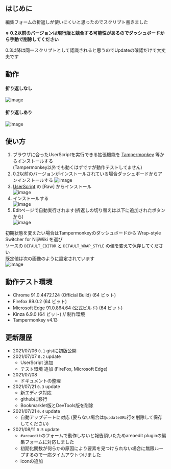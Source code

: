## はじめに
編集フォームの折返しが使いにくいと思ったのでスクリプト書きました  
  
**※ 0.2以前のバージョンは現行版と競合する可能性があるのでダッシュボードから手動で削除してください**  
  
0.3以降は同一スクリプトとして認識されると思うのでUpdateの確認だけで大丈夫です  

## 動作
#### 折り返しなし
![image](https://user-images.githubusercontent.com/84770944/126604148-9d896ec2-8a93-4528-9142-f2f327eaad4d.png)
#### 折り返しあり
![image](https://user-images.githubusercontent.com/84770944/126604164-3888d213-0724-471d-84be-794a8cf88c01.png)

## 使い方
1. ブラウザに合ったUserScriptを実行できる拡張機能を [Tampermonkey](https://www.tampermonkey.net/) 等からインストールする  
(Tampermonkey以外でも動くはずですが動作テストしてません)
2. 0.2以前のバージョンがインストールされている場合ダッシュボードからアンインストールする
![image](https://user-images.githubusercontent.com/84770944/126610500-982ecfd7-b81f-4fa8-acea-6566a2c300f3.png)
3. [UserScript](https://github.com/AnonUsr-Dev/UserScripts/blob/main/NijiWiki/Wrap-style_Switcher/wss.user.js#raw-url) の [Raw] からインストール  
![image](https://user-images.githubusercontent.com/84770944/126606836-344aedad-f8a2-4134-80d6-22c11baf93f1.png)
4. インストールする  
![image](https://user-images.githubusercontent.com/84770944/126608337-f8cc994d-80f8-49cc-aea3-ff15e9ba46d8.png)
5. Editページで自動実行されます(折返しの切り替えは以下に追加されたボタンから)  
![image](https://user-images.githubusercontent.com/84770944/124894586-c2fa0680-e016-11eb-9dae-cb7851e9cd07.png)

初期状態を変えたい場合はTampermonkeyのダッシュボードから Wrap-style Switcher for NijiWiki を選び  
ソースの `DEFAULT_EDITOR` と `DEFAULT_WRAP_STYLE` の値を変えて保存してください  
既定値は次の画像のように設定されています  
![image](https://user-images.githubusercontent.com/84770944/126611020-8dd843e4-3df8-4d9f-bd80-36c22b1ffebb.png)

## 動作テスト環境
- Chrome 91.0.4472.124 (Official Build) (64 ビット)  
- Firefox 89.0.2 (64 ビット)  
- Microsoft Edge 91.0.864.64 (公式ビルド) (64 ビット)  
- Kinza 6.9.0 (64 ビット) // 制作環境  
- Tampermonkey v4.13  

## 更新履歴
- 2021/07/06 `0.1` gistに初版公開  
- 2021/07/07 `0.2` update  
  - UserScript 追加  
  - テスト環境 追加 (FireFox, Microsoft Edge)  
- 2021/07/08  
  - ドキュメントの整理  
- 2021/07/21 `0.3` update  
  - 新エディタ対応  
  - githubに移行  
  - Bookmarklet版とDevTools版を削除  
- 2021/07/21 `0.4` update  
  - 自動アップデートに対応 (要らない場合は`@updateURL`行を削除して保存してください)  
- 2021/08/11 `0.5` update
  - `#areaedit`のフォームで動作しないと報告頂いたためareaedit pluginの編集フォームに対応しました
  - 初期化関数が何らかの原因により要素を見つけられない場合に無限ループするので一応タイムアウトつけました
  - iconの追加
